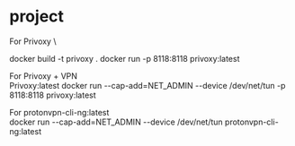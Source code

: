 # project
For Privoxy \

docker build -t privoxy .
docker run -p 8118:8118 privoxy:latest

For Privoxy + VPN \
Privoxy:latest
docker run --cap-add=NET_ADMIN --device /dev/net/tun -p 8118:8118 privoxy:latest

For protonvpn-cli-ng:latest \
docker run --cap-add=NET_ADMIN --device /dev/net/tun protonvpn-cli-ng:latest



